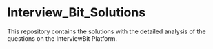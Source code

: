 # Interview_Bit_Solutions
This repository contains the solutions with the detailed analysis of the questions on the InterviewBit Platform. 
